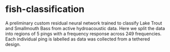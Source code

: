 # fish-classification

A preliminary custom residual neural network trained to classify Lake Trout and Smallmouth Bass from active hydroacoustic data. Here we split the data into regions of 5 pings with a frequency response across 249 frequencies. Each individual ping is labelled as data was collected from a tethered design. 
